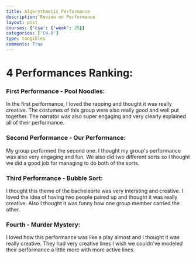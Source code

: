 ```yaml
---
title: Algorythmetic Performance
description: Review on Performance
layout: post
courses: {'csa': {'week': 25}}
categories: ['C4.0']
type: tangibles
comments: True
---
```


# 4 Performances Ranking:

### First Performance - Pool Noodles:
In the first performance, I loved the rapping and thought it was really creative. The costumes of this group were also really good and well put together. The narrator was also super engaging and very clearly explained all of their performance.

### Second Performance - Our Performance:
My group performed the second one. I thought my group's performance was also very engaging and fun. We also did two different sorts so I thought we did a good job for managing to do both of the sorts.

### Third Performance - Bubble Sort:
I thought this theme of the bacheleorte was very intersting and creative. I loved the idea of having two people paired up and thought it was really creative. Also I thought it was funny how one group member carried the other.

### Fourth - Murder Mystery:
I loved how this performance was like a play almost and I thought it was really creative. They had very creative lines I wish we couldn've modeled their performance a little more with more active lines.


